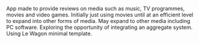 App made to provide reviews on media such as music, TV programmes, movies and video games. Initially just using movies until at an efficient level to expand into other forms of media. May expand to other media including PC software. Exploring the opportunity of integrating an aggregate system. Using Le Wagon minimal template.
